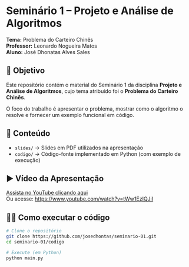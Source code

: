 # Seminário 1 – Projeto e Análise de Algoritmos  
**Tema:** Problema do Carteiro Chinês  
**Professor:** Leonardo Nogueira Matos  
**Aluno:** José Dhonatas Alves Sales  

## 🎯 Objetivo  
Este repositório contém o material do Seminário 1 da disciplina **Projeto e Análise de Algoritmos**, cujo tema atribuído foi o **Problema do Carteiro Chinês**.  

O foco do trabalho é apresentar o problema, mostrar como o algoritmo o resolve e fornecer um exemplo funcional em código.  

## 📂 Conteúdo  
- `slides/` → Slides em PDF utilizados na apresentação  
- `codigo/` → Código-fonte implementado em Python (com exemplo de execução)  

## ▶️ Vídeo da Apresentação  
[Assista no YouTube clicando aqui](https://www.youtube.com/watch?v=tWw1EzIQJiI)  
Ou acesse: https://www.youtube.com/watch?v=tWw1EzIQJiI

## 👨‍💻 Como executar o código  
```bash
# Clone o repositório
git clone https://github.com/josedhontas/seminario-01.git
cd seminario-01/codigo

# Execute (em Python)
python main.py
